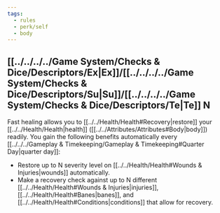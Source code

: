 ```yaml
---
tags:
  - rules
  - perk/self
  - body
---
```

## [[../../../../Game System/Checks & Dice/Descriptors/Ex|Ex]]/[[../../../../Game System/Checks & Dice/Descriptors/Su|Su]]/[[../../../../Game System/Checks & Dice/Descriptors/Te|Te]] N
Fast healing allows you to [[../../Health/Health#Recovery|restore]] your [[../../Health/Health|health]] ([[../../Attributes/Attributes#Body|body]]) readily.
You gain the following benefits automatically every [[../../../Gameplay & Timekeeping/Gameplay & Timekeeping#Quarter Day|quarter day]]:
- Restore up to N severity level on [[../../Health/Health#Wounds & Injuries|wounds]] automatically.
- Make a recovery check against up to N different [[../../Health/Health#Wounds & Injuries|injuries]], [[../../Health/Health#Banes|banes]], and [[../../Health/Health#Conditions|conditions]] that allow for recovery.